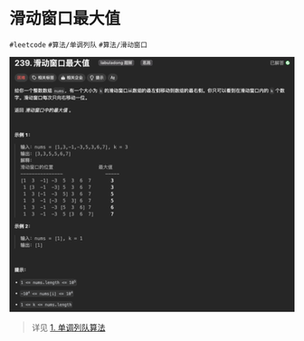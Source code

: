 
# 滑动窗口最大值


`#leetcode` `#算法/单调列队` `#算法/滑动窗口` 

![图片&文件](./files/20241119.png)

> 详见 [1. 单调列队算法](/post/dygbRQYf.html)


